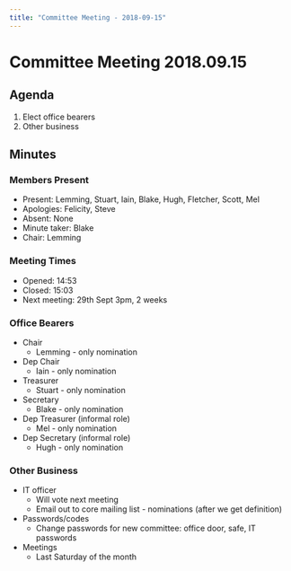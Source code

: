```yaml
---
title: "Committee Meeting - 2018-09-15"
---
```

# Committee Meeting 2018.09.15

## Agenda

1.  Elect office bearers
2.  Other business

## Minutes

### Members Present

-   Present: Lemming, Stuart, Iain, Blake, Hugh, Fletcher, Scott, Mel
-   Apologies: Felicity, Steve
-   Absent: None
-   Minute taker: Blake
-   Chair: Lemming

### Meeting Times

-   Opened: 14:53
-   Closed: 15:03
-   Next meeting: 29th Sept 3pm, 2 weeks

### Office Bearers

-   Chair
    -   Lemming - only nomination
-   Dep Chair
    -   Iain - only nomination
-   Treasurer
    -   Stuart - only nomination
-   Secretary
    -   Blake - only nomination
-   Dep Treasurer (informal role)
    -   Mel - only nomination
-   Dep Secretary (informal role)
    -   Hugh - only nomination

### Other Business

-   IT officer
    -   Will vote next meeting
    -   Email out to core mailing list - nominations (after we get definition)
-   Passwords/codes
    -   Change passwords for new committee: office door, safe, IT passwords
-   Meetings
    -   Last Saturday of the month
